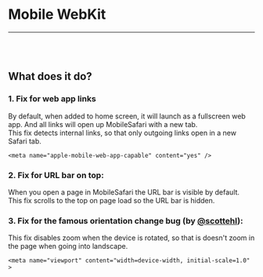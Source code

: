 # Mobile WebKit

---------------
<br />
<br />

## What does it do?  

### 1. Fix for web app links  
By default, when added to home screen, it will launch as a fullscreen web app. And all links will open up MobileSafari with a new tab.  
This fix detects internal links, so that only outgoing links open in a new Safari tab.  

    <meta name="apple-mobile-web-app-capable" content="yes" />

### 2. Fix for URL bar on top:  
When you open a page in MobileSafari the URL bar is visible by default.  
This fix scrolls to the top on page load so the URL bar is hidden.  

### 3. Fix for the famous orientation change bug (by [@scottehl](https://github.com/scottjehl/iOS-Orientationchange-Fix)):  
This fix disables zoom when the device is rotated, so that is doesn't zoom in the page when going into landscape.  

    <meta name="viewport" content="width=device-width, initial-scale=1.0" >